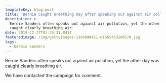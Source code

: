 ```yaml
---
templateKey: blog-post
title: 'Bernie caught breathing day after speaking out against air pollution '
description: >-
  Bernie Sanders often speaks out against air pollution, yet the other day was
  caught clearly breathing air.  
date: 2019-12-27T01:29:31.841Z
featuredimage: /img/gettyimages-1166098411-e1565453280570.jpg
tags:
  - bernie sanders
---
```

Bernie Sanders often speaks out against air pollution, yet the other day was caught clearly breathing air.  

We have contacted the campaign for comment.
